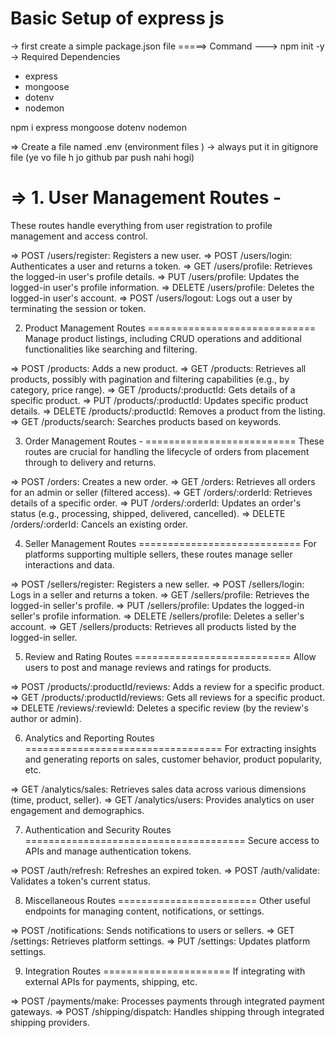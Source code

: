 Basic Setup of express js 
==========================

-> first create a simple package.json file 
  =====> Command --->  npm init -y 
-> Required Dependencies  
  - express
  - mongoose 
  - dotenv 
  - nodemon 

  npm i express mongoose dotenv nodemon

=> Create a file named .env (environment files ) -> always put it in gitignore file (ye vo file h jo github par push nahi hogi)


=> 1. User Management Routes - 
===========================
These routes handle everything from user registration to profile management and access control.

=> POST /users/register: Registers a new user.
=> POST /users/login: Authenticates a user and returns a token.
=> GET /users/profile: Retrieves the logged-in user's profile details.
=> PUT /users/profile: Updates the logged-in user's profile information.
=> DELETE /users/profile: Deletes the logged-in user's account.
=> POST /users/logout: Logs out a user by terminating the session or token.

2. Product Management Routes
=============================
Manage product listings, including CRUD operations and additional functionalities like searching and filtering.

=> POST /products: Adds a new product.
=> GET /products: Retrieves all products, possibly with pagination and filtering capabilities (e.g., by category, price range).
=> GET /products/:productId: Gets details of a specific product.
=> PUT /products/:productId: Updates specific product details.
=> DELETE /products/:productId: Removes a product from the listing.
=> GET /products/search: Searches products based on keywords.

3. Order Management Routes -
==========================
These routes are crucial for handling the lifecycle of orders from placement through to delivery and returns.

=> POST /orders: Creates a new order.
=> GET /orders: Retrieves all orders for an admin or seller (filtered access).
=> GET /orders/:orderId: Retrieves details of a specific order.
=> PUT /orders/:orderId: Updates an order's status (e.g., processing, shipped, delivered, cancelled).
=> DELETE /orders/:orderId: Cancels an existing order.

4. Seller Management Routes
============================
For platforms supporting multiple sellers, these routes manage seller interactions and data.

=> POST /sellers/register: Registers a new seller.
=> POST /sellers/login: Logs in a seller and returns a token.
=> GET /sellers/profile: Retrieves the logged-in seller's profile.
=> PUT /sellers/profile: Updates the logged-in seller's profile information.
=> DELETE /sellers/profile: Deletes a seller's account.
=> GET /sellers/products: Retrieves all products listed by the logged-in seller.

5. Review and Rating Routes
===========================
Allow users to post and manage reviews and ratings for products.

=> POST /products/:productId/reviews: Adds a review for a specific product.
=> GET /products/:productId/reviews: Gets all reviews for a specific product.
=> DELETE /reviews/:reviewId: Deletes a specific review (by the review's author or admin).

6. Analytics and Reporting Routes
==================================
For extracting insights and generating reports on sales, customer behavior, product popularity, etc.

=> GET /analytics/sales: Retrieves sales data across various dimensions (time, product, seller).
=> GET /analytics/users: Provides analytics on user engagement and demographics.

7. Authentication and Security Routes
======================================
Secure access to APIs and manage authentication tokens.

=> POST /auth/refresh: Refreshes an expired token.
=> POST /auth/validate: Validates a token's current status.

8. Miscellaneous Routes
========================
Other useful endpoints for managing content, notifications, or settings.

=> POST /notifications: Sends notifications to users or sellers.
=> GET /settings: Retrieves platform settings.
=> PUT /settings: Updates platform settings.


9. Integration Routes
======================
If integrating with external APIs for payments, shipping, etc.

=> POST /payments/make: Processes payments through integrated payment gateways.
=> POST /shipping/dispatch: Handles shipping through integrated shipping providers.